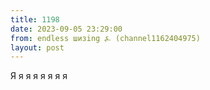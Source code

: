 ```yaml
---
title: 1198
date: 2023-09-05 23:29:00
from: endless шизing ⍼ (channel1162404975)
layout: post
---
```


Я я я я я я я я

